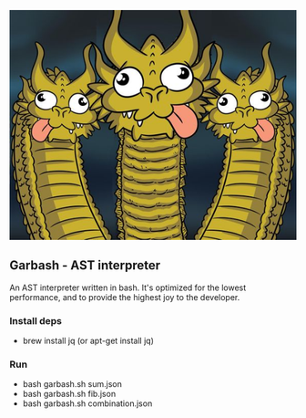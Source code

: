 ![Garbash](image.png)


  ## Garbash - AST interpreter

  An AST interpreter written in bash. It's optimized for the lowest performance, and to provide the highest joy to the developer.

  ### Install deps
  - brew install jq (or apt-get install jq)

  ### Run
  - bash garbash.sh sum.json
  - bash garbash.sh fib.json
  - bash garbash.sh combination.json